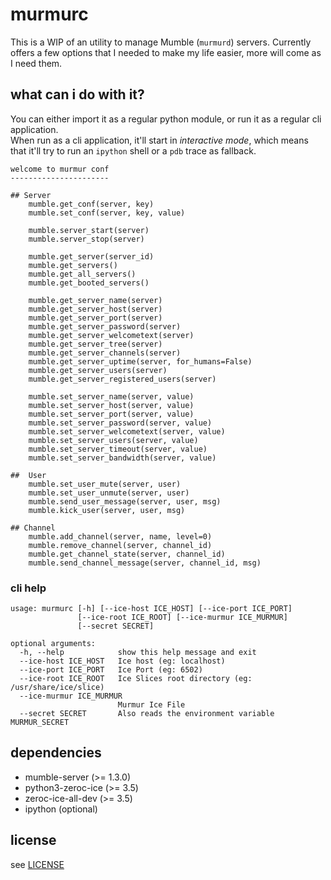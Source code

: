 # murmurc

This is a WIP of an utility to manage Mumble (`murmurd`) servers. Currently offers a few options that I needed to make my life easier, more will come as I need them.

## what can i do with it?

You can either import it as a regular python module, or run it as a regular cli application.  
When run as a cli application, it'll start in *interactive mode*, which means that it'll try to run an `ipython` shell or a `pdb` trace as fallback.


```
welcome to murmur conf
----------------------

## Server
    mumble.get_conf(server, key)
    mumble.set_conf(server, key, value)

    mumble.server_start(server)
    mumble.server_stop(server)

    mumble.get_server(server_id)
    mumble.get_servers()
    mumble.get_all_servers()
    mumble.get_booted_servers()

    mumble.get_server_name(server)
    mumble.get_server_host(server)
    mumble.get_server_port(server)
    mumble.get_server_password(server)
    mumble.get_server_welcometext(server)
    mumble.get_server_tree(server)
    mumble.get_server_channels(server)
    mumble.get_server_uptime(server, for_humans=False)
    mumble.get_server_users(server)
    mumble.get_server_registered_users(server)

    mumble.set_server_name(server, value)
    mumble.set_server_host(server, value)
    mumble.set_server_port(server, value)
    mumble.set_server_password(server, value)
    mumble.set_server_welcometext(server, value)
    mumble.set_server_users(server, value)
    mumble.set_server_timeout(server, value)
    mumble.set_server_bandwidth(server, value)

##  User
    mumble.set_user_mute(server, user)
    mumble.set_user_unmute(server, user)
    mumble.send_user_message(server, user, msg)
    mumble.kick_user(server, user, msg)

## Channel
    mumble.add_channel(server, name, level=0)
    mumble.remove_channel(server, channel_id)
    mumble.get_channel_state(server, channel_id)
    mumble.send_channel_message(server, channel_id, msg)
```


### cli help

```
usage: murmurc [-h] [--ice-host ICE_HOST] [--ice-port ICE_PORT]
               [--ice-root ICE_ROOT] [--ice-murmur ICE_MURMUR]
               [--secret SECRET]

optional arguments:
  -h, --help            show this help message and exit
  --ice-host ICE_HOST   Ice host (eg: localhost)
  --ice-port ICE_PORT   Ice Port (eg: 6502)
  --ice-root ICE_ROOT   Ice Slices root directory (eg: /usr/share/ice/slice)
  --ice-murmur ICE_MURMUR
                        Murmur Ice File
  --secret SECRET       Also reads the environment variable MURMUR_SECRET

```

## dependencies

* mumble-server (>= 1.3.0)
* python3-zeroc-ice (>= 3.5)
* zeroc-ice-all-dev (>= 3.5)
* ipython (optional)

## license

see [LICENSE](LICENSE)


